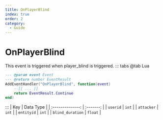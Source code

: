 ```yaml
---
title: OnPlayerBlind
index: true
order: 2
category:
  - Guide
---
```


# OnPlayerBlind
This event is triggered when player_blind is triggered.
::: tabs
@tab Lua
```lua
--- @param event Event
--- @return number EventResult
AddEventHandler("OnPlayerBlind", function(event)
    --[[ ... ]]
    return EventResult.Continue
end)
```

:::
|        Key       | Data Type |
| :--------------: | :-------: |
|     `userid`     |   `int`   |
|    `attacker`    |   `int`   |
|    `entityid`    |   `int`   |
| `blind_duration` |  `float`  |